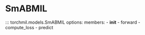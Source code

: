 # SmABMIL

::: torchmil.models.SmABMIL
    options:
        members:
            - __init__
            - forward
            - compute_loss
            - predict
